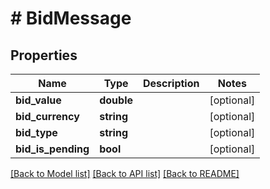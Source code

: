 # # BidMessage

## Properties

Name | Type | Description | Notes
------------ | ------------- | ------------- | -------------
**bid_value** | **double** |  | [optional]
**bid_currency** | **string** |  | [optional]
**bid_type** | **string** |  | [optional]
**bid_is_pending** | **bool** |  | [optional]

[[Back to Model list]](../../README.md#models) [[Back to API list]](../../README.md#endpoints) [[Back to README]](../../README.md)
